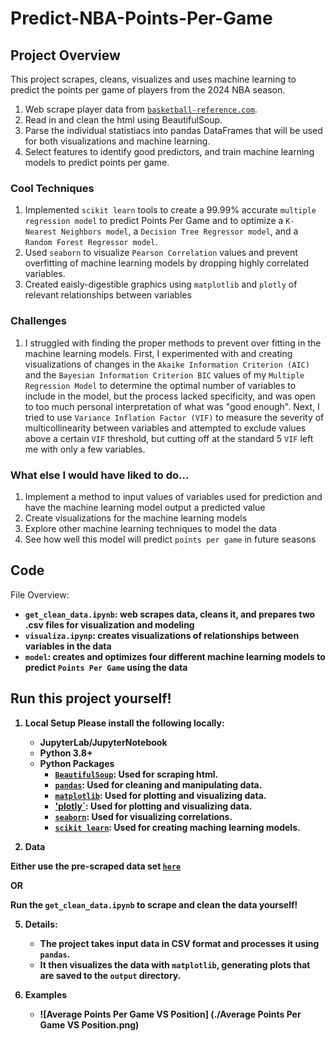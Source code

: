 # Predict-NBA-Points-Per-Game

## Project Overview
This project scrapes, cleans, visualizes and uses machine learning to predict the points per game of players from the 2024 NBA season. <br>
1. Web scrape player data from [`basketball-reference.com`](https://www.basketball-reference.com).<br>
2. Read in and clean the html using BeautifulSoup.<br>
3. Parse the individual statistiacs into pandas DataFrames that will be used for both visualizations and machine learning.<br>
4. Select features to identify good predictors, and train machine learning models to predict points per game.<br>

### Cool Techniques
1. Implemented `scikit learn` tools to create a 99.99% accurate `multiple regression model` to predict Points Per Game and to optimize a `K-Nearest Neighbors model`, a `Decision Tree Regressor model`, and a `Random Forest Regressor model`.
2. Used `seaborn` to visualize `Pearson Correlation` values and prevent overfitting of machine learning models by dropping highly correlated variables.
3. Created eaisly-digestible graphics using `matplotlib` and `plotly` of relevant relationships between variables

### Challenges
1. I struggled with finding the proper methods to prevent over fitting in the machine learning models. First, I experimented with and creating visualizations of changes in the `Akaike Information Criterion (AIC)` and the `Bayesian Information Criterion BIC` values of my `Multiple Regression Model` to determine the optimal number of variables to include in the model, but the process lacked specificity, and was open to too much personal interpretation of what was "good enough". Next, I tried to use `Variance Inflation Factor (VIF)` to measure the severity of multicollinearity between variables and attempted to exclude values above a certain `VIF` threshold, but cutting off at the standard 5 `VIF` left me with only a few variables.

### What else I would have liked to do...
1. Implement a method to input values of variables used for prediction and have the machine learning model output a predicted value
2. Create visualizations for the machine learning models
3. Explore other machine learning techniques to model the data
4. See how well this model will predict `points per game` in future seasons

## Code
File Overview: <b>
   - `get_clean_data.ipynb`: web scrapes data, cleans it, and prepares two .csv files for visualization and modeling
   - `visualiza.ipynp`: creates visualizations of relationships between variables in the data
   - `model`: creates and optimizes four different machine learning models to predict  `Points Per Game` using the data

## Run this project yourself!
1. **Local Setup**
Please install the following locally:
   - JupyterLab/JupyterNotebook
   - Python 3.8+
   - Python Packages
      - [`BeautifulSoup`](https://www.crummy.com/software/BeautifulSoup/bs4/doc/): Used for scraping html.
      - [`pandas`](https://pandas.pydata.org/docs/index.html): Used for cleaning and manipulating data.
      - [`matplotlib`](https://matplotlib.org/stable/index.html): Used for plotting and visualizing data.
      - ['plotly`](https://plotly.com/python/): Used for plotting and visualizing data.
      - [`seaborn`](https://seaborn.pydata.org): Used for visualizing correlations.
      - [`scikit learn`](https://scikit-learn.org/stable/): Used for creating maching learning models.

2. **Data** <b>

Either use the pre-scraped data set [`here`](https://drive.google.com/file/d/1u_ye37Lv-_RNMaVj6WS5EWfmfWi16R1n/view?usp=share_link)

**OR**

Run the `get_clean_data.ipynb` to scrape and clean the data yourself!

5. **Details**:
   - The project takes input data in CSV format and processes it using `pandas`.
   - It then visualizes the data with `matplotlib`, generating plots that are saved to the `output` directory.
  
6. **Examples**
   - ![Average Points Per Game VS Position] (./Average Points Per Game VS Position.png)
